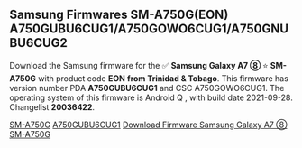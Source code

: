 <h2>Samsung Firmwares SM-A750G(EON) A750GUBU6CUG1/A750GOWO6CUG1/A750GNUBU6CUG2</h2>
Download the Samsung firmware for the ✅ <strong>Samsung Galaxy A7 ⑧ </strong> ⭐ <strong>SM-A750G</strong> with product code <strong>EON</strong> <strong> from Trinidad & Tobago</strong>. This firmware has version number PDA <strong>A750GUBU6CUG1</strong> and CSC A750GOWO6CUG1. The operating system of this firmware is Android Q , with build date 2021-09-28. Changelist <strong>20036422</strong>.


[SM-A750G](https://samfirm.shop/samsung/model/SM-A750G)
[A750GUBU6CUG1](https://samfirm.shop/samsung/pda/A750GUBU6CUG1)
[Download Firmware Samsung Galaxy A7 ⑧ SM-A750G](https://samfirm.shop/samsung/firmware/461249)
